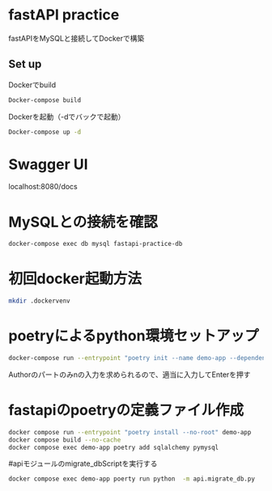 # fastAPI practice
fastAPIをMySQLと接続してDockerで構築

## Set up
Dockerでbuild
```bash
Docker-compose build
```
Dockerを起動（-dでバックで起動）
```bash
Docker-compose up -d
```

# Swagger UI
localhost:8080/docs

# MySQLとの接続を確認
```bash
docker-compose exec db mysql fastapi-practice-db
```

# 初回docker起動方法
```bash
mkdir .dockervenv
```

# poetryによるpython環境セットアップ
```bash
docker-compose run --entrypoint "poetry init --name demo-app --dependency fastapi --dependency uvicorn[standard]" demo-app
```

Authorのパートのみnの入力を求められるので、適当に入力してEnterを押す
# fastapiのpoetryの定義ファイル作成
```bash
docker compose run --entrypoint "poetry install --no-root" demo-app
docker compose build --no-cache
docker compose exec demo-app poetry add sqlalchemy pymysql
```
#apiモジュールのmigrate_dbScriptを実行する
```bash
docker compose exec demo-app poerty run python  -m api.migrate_db.py
```